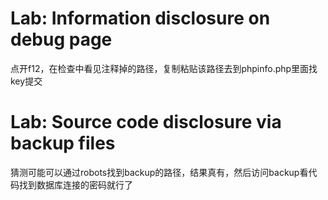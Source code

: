 # Lab: Information disclosure on debug page
点开f12，在检查中看见注释掉的路径，复制粘贴该路径去到phpinfo.php里面找key提交

# Lab: Source code disclosure via backup files
猜测可能可以通过robots找到backup的路径，结果真有，然后访问backup看代码找到数据库连接的密码就行了

